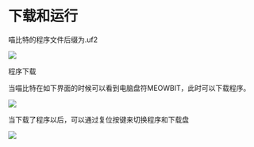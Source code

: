 # 下载和运行  

喵比特的程序文件后缀为.uf2  

![](https://s2.ax1x.com/2019/02/18/k6TJeA.png)

程序下载 

当喵比特在如下界面的时候可以看到电脑盘符MEOWBIT，此时可以下载程序。   

![](https://s2.ax1x.com/2019/02/18/k6Ted1.jpg)  

当下载了程序以后，可以通过复位按键来切换程序和下载盘    
  
![](https://s2.ax1x.com/2019/02/18/k6TEL9.gif)
